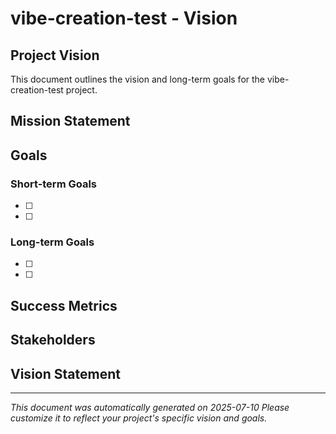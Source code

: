# vibe-creation-test - Vision

## Project Vision

This document outlines the vision and long-term goals for the vibe-creation-test project.

## Mission Statement

<!-- Define the core mission of this project -->

## Goals

### Short-term Goals
- [ ] <!-- Define immediate objectives -->
- [ ] <!-- Define next steps -->

### Long-term Goals
- [ ] <!-- Define future aspirations -->
- [ ] <!-- Define scalability targets -->

## Success Metrics

<!-- Define how success will be measured -->

## Stakeholders

<!-- Identify key stakeholders and their roles -->

## Vision Statement

<!-- Write a compelling vision statement that captures the essence of what this project aims to achieve -->

---

*This document was automatically generated on 2025-07-10*
*Please customize it to reflect your project's specific vision and goals.*
